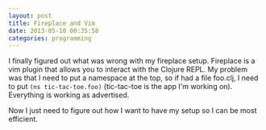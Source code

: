 ```yaml
---
layout: post
title: Fireplace and Vim 
date: 2013-05-18 00:35:58
categories: programming
---
```

I finally figured out what was wrong with my fireplace setup.  Fireplace is a
vim plugin that allows you to interact with the Clojure REPL.  My problem was
that I need to put a namespace at the top, so if had a file foo.clj, I need to
put `(ns tic-tac-toe.foo)` (tic-tac-toe is the app I'm working on).  Everything
is working as advertised.

Now I just need to figure out how I want to have my setup so I can be most
efficient.
